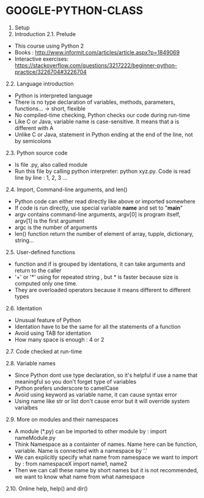 # GOOGLE-PYTHON-CLASS

1. Setup
2. Introduction
  2.1. Prelude
  - This course using Python 2
  - Books : http://www.informit.com/articles/article.aspx?p=1849069
  - Interactive exercises: https://stackoverflow.com/questions/3217222/beginner-python-practice/3226704#3226704
  
  2.2. Language introduction
  - Python is interpreted language
  - There is no type declaration of variables, methods, parameters, functions... -> short, flexible
  - No compiled-time checking, Python checks our code during run-time
  - Like C or Java, variable name is case-sensitive. It means that a is different with A
  - Unlike C or Java, statement in Python ending at the end of the line, not by semicolons
  
  2.3. Python source code
  - Is file .py, also called module
  - Run this file by calling python interpreter: python xyz.py. Code is read line by line : 1, 2, 3 ...
  
  2.4. Import, Command-line arguments, and len()
  - Python code can either read directly like above or imported somewhere
  - If code is run directly, use special variable __name__ and set to "__main__"
  - argv contains command-line arguments, argv[0] is program itself, argv[1] is the first argument
  - argc is the number of arguments
  - len() function return the number of element of array, tupple, dictionary, string...
  
  2.5. User-defined functions
  - function and if is grouped by identations, it can take arguments and return to the caller
  - '+' or '*' using for repeated string , but * is faster because size is computed only one time. 
  - They are overloaded operators because it means different to different types
  
  
  2.6. Identation
  - Unusual feature of Python
  - Identation have to be the same for all the statements of a function 
  - Avoid using TAB for identation 
  - How many space is enough : 4 or 2
  
  2.7. Code checked at run-time
    
  2.8. Variable names
  - Since Python dont use type declaration, so it's helpful if use a name that meaningful so you don't forget type of variables
  - Python prefers underscore to camelCase
  - Avoid using keyword as variable name, it can cause syntax error
  - Using name like str or list don't cause error but it will override system varialbes
  
  2.9. More on modules and their namespaces
  - A module (*.py) can be imported to other module by : import nameModule.py
  - Think Namespace as a containter of names. Name here can be function, variable. Name is connected with a namespace by '.'
  - We can explicitly specify what name from namespace we want to import by : from namespaceX import name1, name2
  - Then we can call these name by short names but it is not recommended, we want to know what name from what namespace
  
  2.10. Online help, help() and dir()
  
  
